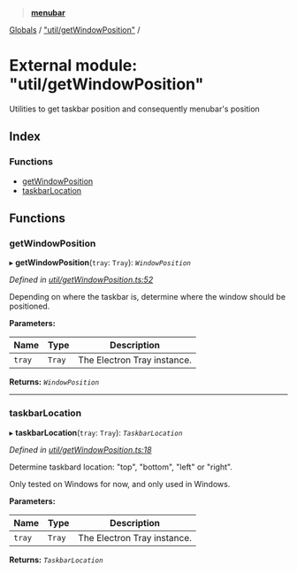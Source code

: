 > **[menubar](../README.md)**

[Globals](../globals.md) / ["util/getWindowPosition"](_util_getwindowposition_.md) /

# External module: "util/getWindowPosition"

Utilities to get taskbar position and consequently menubar's position

## Index

### Functions

* [getWindowPosition](_util_getwindowposition_.md#getwindowposition)
* [taskbarLocation](_util_getwindowposition_.md#taskbarlocation)

## Functions

###  getWindowPosition

▸ **getWindowPosition**(`tray`: `Tray`): *`WindowPosition`*

*Defined in [util/getWindowPosition.ts:52](https://github.com/maxogden/menubar/blob/790f6b7/src/util/getWindowPosition.ts#L52)*

Depending on where the taskbar is, determine where the window should be
positioned.

**Parameters:**

Name | Type | Description |
------ | ------ | ------ |
`tray` | `Tray` | The Electron Tray instance.  |

**Returns:** *`WindowPosition`*

___

###  taskbarLocation

▸ **taskbarLocation**(`tray`: `Tray`): *`TaskbarLocation`*

*Defined in [util/getWindowPosition.ts:18](https://github.com/maxogden/menubar/blob/790f6b7/src/util/getWindowPosition.ts#L18)*

Determine taskbard location: "top", "bottom", "left" or "right".

Only tested on Windows for now, and only used in Windows.

**Parameters:**

Name | Type | Description |
------ | ------ | ------ |
`tray` | `Tray` | The Electron Tray instance.  |

**Returns:** *`TaskbarLocation`*